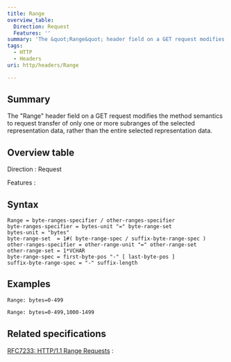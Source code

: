 ```yaml
---
title: Range
overview_table:
  Direction: Request
  Features: ''
summary: 'The &quot;Range&quot; header field on a GET request modifies the method semantics to request transfer of only one or more subranges of the selected representation data, rather than the entire selected representation data.'
tags:
  - HTTP
  - Headers
uri: http/headers/Range

---
```

## <span>Summary</span>

The &quot;Range&quot; header field on a GET request modifies the method semantics to request transfer of only one or more subranges of the selected representation data, rather than the entire selected representation data.

## <span>Overview table</span>

Direction
:   Request

Features
:

## <span>Syntax</span>

    Range = byte-ranges-specifier / other-ranges-specifier
    byte-ranges-specifier = bytes-unit "=" byte-range-set
    bytes-unit = "bytes"
    byte-range-set  = 1#( byte-range-spec / suffix-byte-range-spec )
    other-ranges-specifier = other-range-unit "=" other-range-set
    other-range-set = 1*VCHAR
    byte-range-spec = first-byte-pos "-" [ last-byte-pos ]
    suffix-byte-range-spec = "-" suffix-length

## <span>Examples</span>

```
Range: bytes=0-499
```

``` html
Range: bytes=0-499,1000-1499
```

## <span>Related specifications</span>

[RFC7233: HTTP/1.1 Range Requests](http://tools.ietf.org/html/rfc7233#section-3.1)
:

